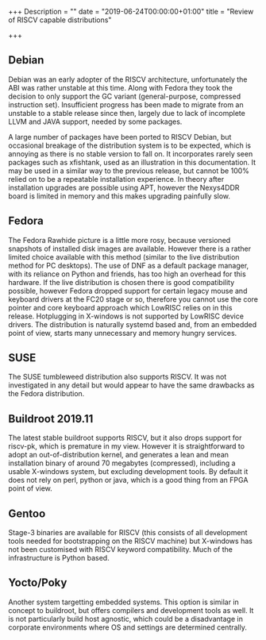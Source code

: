 +++
Description = ""
date = "2019-06-24T00:00:00+01:00"
title = "Review of RISCV capable distributions"

+++

## Debian

Debian was an early adopter of the RISCV architecture, unfortunately the ABI was rather unstable at this time. Along with Fedora they took the decision to only support the GC variant (general-purpose, compressed instruction set). Insufficient progress has been made to migrate from an unstable to a stable release since then, largely due to lack of incomplete LLVM and JAVA support, needed by some packages.

A large number of packages have been ported to RISCV Debian, but occasional breakage of the distribution system is to be expected, which is annoying as there is no stable version to fall on. It incorporates rarely seen packages such as xfishtank, used as an illustration in this documentation. It may be used in a similar way to the previous release, but cannot be 100% relied on to be a repeatable installation experience. In theory after installation upgrades are possible using APT, however the Nexys4DDR board is limited in memory and this makes upgrading painfully slow.

## Fedora

The Fedora Rawhide picture is a little more rosy, because versioned snapshots of installed disk images are available. However there is a rather limited choice available with this method (similar to the live distribution method for PC desktops). The use of DNF as a default package manager, with its reliance on Python and friends, has too high an overhead for this hardware. If the live distribution is chosen there is good compatibility possible, however Fedora dropped support for certain legacy mouse and keyboard drivers at the FC20 stage or so, therefore you cannot use the core pointer and core keyboard approach which LowRISC relies on in this release. Hotplugging in X-windows is not supported by LowRISC device drivers. The distribution is naturally systemd based and, from an embedded point of view, starts many unnecessary and memory hungry services.

## SUSE

The SUSE tumbleweed distribution also supports RISCV. It was not investigated in any detail but would appear to have the same drawbacks as the Fedora distribution.

## Buildroot 2019.11

The latest stable buildroot supports RISCV, but it also drops support for riscv-pk, which is premature in my view. However it is straightforward to adopt an out-of-distribution kernel, and generates a lean and mean installation binary of around 70 megabytes (compressed), including a usable X-windows system, but excluding development tools. By default it does not rely on perl, python or java, which is a good thing from an FPGA point of view.

## Gentoo

Stage-3 binaries are available for RISCV (this consists of all development tools needed for bootstrapping on the RISCV machine) but X-windows has not been customised with RISCV keyword compatibility. Much of the infrastructure is Python based.

## Yocto/Poky

Another system targetting embedded systems. This option is similar in concept to buildroot, but offers compilers and development tools as well. It is not particularly build host agnostic, which could be a disadvantage in corporate environments where OS and settings are determined centrally.
